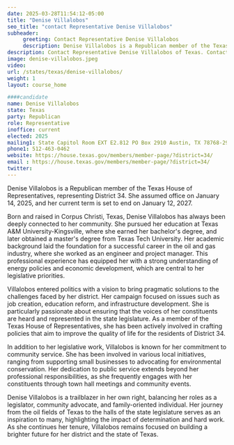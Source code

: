 ```yaml
---
date: 2025-03-28T11:54:12-05:00
title: "Denise Villalobos"
seo_title: "contact Representative Denise Villalobos"
subheader:
     greeting: Contact Representative Denise Villalobos
     description: Denise Villalobos is a Republican member of the Texas House of Representatives, representing District 34. She assumed office on January 14, 2025, and her current term is set to end on January 12, 2027.
description: Contact Representative Denise Villalobos of Texas. Contact information for Denise Villalobos includes email address, phone number, and mailing address.
image: denise-villalobos.jpeg
video:
url: /states/texas/denise-villalobos/
weight: 1
layout: course_home

####candidate
name: Denise Villalobos
state: Texas
party: Republican
role: Representative
inoffice: current
elected: 2025
mailing1: State Capitol Room EXT E2.812 PO Box 2910 Austin, TX 78768-2910
phone1: 512-463-0462
website: https://house.texas.gov/members/member-page/?district=34/
email : https://house.texas.gov/members/member-page/?district=34/
twitter: 
---
```

Denise Villalobos is a Republican member of the Texas House of Representatives, representing District 34. She assumed office on January 14, 2025, and her current term is set to end on January 12, 2027.

Born and raised in Corpus Christi, Texas, Denise Villalobos has always been deeply connected to her community. She pursued her education at Texas A&M University-Kingsville, where she earned her bachelor's degree, and later obtained a master's degree from Texas Tech University. Her academic background laid the foundation for a successful career in the oil and gas industry, where she worked as an engineer and project manager. This professional experience has equipped her with a strong understanding of energy policies and economic development, which are central to her legislative priorities.

Villalobos entered politics with a vision to bring pragmatic solutions to the challenges faced by her district. Her campaign focused on issues such as job creation, education reform, and infrastructure development. She is particularly passionate about ensuring that the voices of her constituents are heard and represented in the state legislature. As a member of the Texas House of Representatives, she has been actively involved in crafting policies that aim to improve the quality of life for the residents of District 34.

In addition to her legislative work, Villalobos is known for her commitment to community service. She has been involved in various local initiatives, ranging from supporting small businesses to advocating for environmental conservation. Her dedication to public service extends beyond her professional responsibilities, as she frequently engages with her constituents through town hall meetings and community events.

Denise Villalobos is a trailblazer in her own right, balancing her roles as a legislator, community advocate, and family-oriented individual. Her journey from the oil fields of Texas to the halls of the state legislature serves as an inspiration to many, highlighting the impact of determination and hard work. As she continues her tenure, Villalobos remains focused on building a brighter future for her district and the state of Texas.
